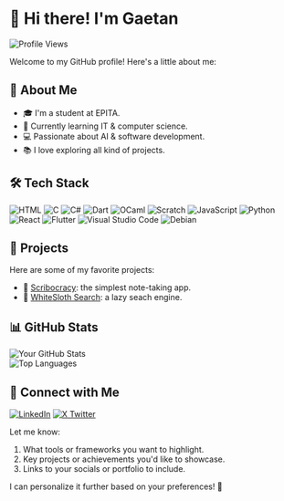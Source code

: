 # 👋 Hi there! I'm Gaetan

![Profile Views](https://komarev.com/ghpvc/?username=gaetanslrt&color=blue)  

Welcome to my GitHub profile! Here's a little about me:  

## 🌟 About Me
- 🎓 I'm a student at EPITA.
- 🌱 Currently learning IT & computer science.
- 💻 Passionate about AI & software development.
- 📚 I love exploring all kind of projects.

## 🛠️ Tech Stack
![HTML](https://img.shields.io/badge/-HTML5-F7DF1E?logo=HTML5&logoColor=black&style=flat-square)
![C](https://img.shields.io/badge/C-00599C?logo=c&logoColor=white)
![C#](https://custom-icon-badges.demolab.com/badge/C%23-%23239120.svg?logo=cshrp&logoColor=white)
![Dart](https://img.shields.io/badge/Dart-%230175C2.svg?logo=dart&logoColor=white)
![OCaml](https://img.shields.io/badge/OCaml-EC6813?logo=ocaml&logoColor=fff)
![Scratch](https://img.shields.io/badge/Scratch-4D97FF?logo=scratch&logoColor=fff)
![JavaScript](https://img.shields.io/badge/-JavaScript-F7DF1E?logo=javascript&logoColor=black&style=flat-square)
![Python](https://img.shields.io/badge/-Python-3776AB?logo=python&logoColor=white&style=flat-square)
![React](https://img.shields.io/badge/-React-61DAFB?logo=react&logoColor=black&style=flat-square)
![Flutter](https://img.shields.io/badge/-Flutter-61DAFB?logo=flutter&logoColor=black&style=flat-square)
![Visual Studio Code](https://custom-icon-badges.demolab.com/badge/Visual%20Studio%20Code-0078d7.svg?logo=vsc&logoColor=white)
![Debian](https://img.shields.io/badge/Debian-A81D33?logo=debian&logoColor=fff)


## 🚀 Projects
Here are some of my favorite projects:
- 🔗 [Scribocracy](https://www.scribocracy.com): the simplest note-taking app.
- 🔗 [WhiteSloth Search](https://github.com/gaetanslrt/whitesloth-search): a lazy seach engine.

## 📊 GitHub Stats
![Your GitHub Stats](https://github-readme-stats.vercel.app/api?username=gaetanslrt&show_icons=true&theme=radical)  
![Top Languages](https://github-readme-stats.vercel.app/api/top-langs/?username=gaetanslrt&layout=compact&theme=radical)  

## 🤝 Connect with Me
[![LinkedIn](https://img.shields.io/badge/-LinkedIn-0A66C2?logo=linkedin&logoColor=white&style=flat-square)](https://www.linkedin.com/in/gaetan-suillerot-294450327)
[![X Twitter](https://img.shields.io/twitter/url)](https://x.com/GaetanSlrt)

Let me know:
1. What tools or frameworks you want to highlight.
2. Key projects or achievements you'd like to showcase.
3. Links to your socials or portfolio to include.

I can personalize it further based on your preferences! 🌿
